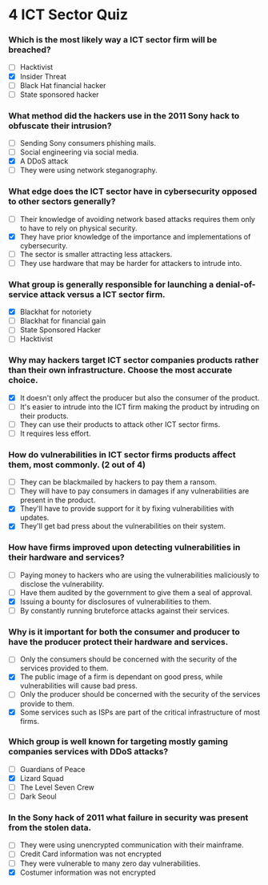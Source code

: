 # 4 ICT Sector Quiz

### Which is the most likely way a ICT sector firm will be breached?

- [ ] Hacktivist
- [X] Insider Threat
- [ ] Black Hat financial hacker
- [ ] State sponsored hacker

### What method did the hackers use in the 2011 Sony hack to obfuscate their intrusion?

- [ ] Sending Sony consumers phishing mails.
- [ ] Social engineering via social media.
- [X] A DDoS attack
- [ ] They were using network steganography.

### What edge does the ICT sector have in cybersecurity opposed to other sectors generally?

- [ ] Their knowledge of avoiding network based attacks requires them only to have to rely on physical security.
- [X] They have prior knowledge of the importance and implementations of cybersecurity.
- [ ] The sector is smaller attracting less attackers.
- [ ] They use hardware that may be harder for attackers to intrude into.

### What group is generally responsible for launching a denial-of-service attack versus a ICT sector firm.

- [X] Blackhat for notoriety
- [ ] Blackhat for financial gain
- [ ] State Sponsored Hacker
- [ ] Hacktivist

### Why may hackers target ICT sector companies products rather than their own infrastructure. Choose the most accurate choice.

- [X] It doesn't only affect the producer but also the consumer of the product.
- [ ] It's easier to intrude into the ICT firm making the product by intruding on their products.
- [ ] They can use their products to attack other ICT sector firms.
- [ ] It requires less effort.

### How do vulnerabilities in ICT sector firms products affect them, most commonly. (2 out of 4)

- [ ] They can be blackmailed by hackers to pay them a ransom.
- [ ] They will have to pay consumers in damages if any vulnerabilities are present in the product.
- [X] They'll have to provide support for it by fixing vulnerabilities with updates.
- [X] They'll get bad press about the vulnerabilities on their system.

### How have firms improved upon detecting vulnerabilities in their hardware and services?

- [ ] Paying money to hackers who are using the vulnerabilities maliciously to disclose the vulnerability.
- [ ] Have them audited by the government to give them a seal of approval.
- [X] Issuing a bounty for disclosures of vulnerabilities to them.
- [ ] By constantly running bruteforce attacks against their services.

### Why is it important for both the consumer and producer to have the producer protect their hardware and services.

- [ ] Only the consumers should be concerned with the security of the services provided to them.
- [X] The public image of a firm is dependant on good press, while vulnerabilities will cause bad press.
- [ ] Only the producer should be concerned with the security of the services provide to them.
- [X] Some services such as ISPs are part of the critical infrastructure of most firms.

### Which group is well known for targeting mostly gaming companies services with DDoS attacks?

- [ ] Guardians of Peace
- [X] Lizard Squad
- [ ] The Level Seven Crew
- [ ] Dark Seoul

### In the Sony hack of 2011 what failure in security was present from the stolen data.

- [ ] They were using unencrypted communication with their mainframe.
- [ ] Credit Card information was not encrypted
- [ ] They were vulnerable to many zero day vulnerabilities.
- [X] Costumer information was not encrypted